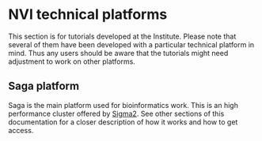 # NVI technical platforms

This section is for tutorials developed at the Institute. Please note that
several of them have been developed with a particular technical platform
in mind. Thus any users should be aware that the tutorials might need 
adjustment to work on other platforms. 

## Saga platform

Saga is the main platform used for bioinformatics work. This is an high
performance cluster offered by [Sigma2](sigma2.no). See other sections of
this documentation for a closer description of how it works and how to 
get access. 
